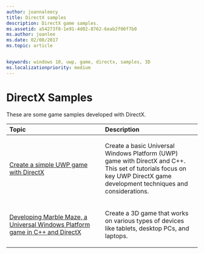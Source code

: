 ```yaml
---
author: joannaleecy
title: DirectX samples
description: DirectX game samples.
ms.assetid: a54273f8-1e91-4d02-8762-6eab2f00f7b0
ms.author: joanlee
ms.date: 02/08/2017
ms.topic: article


keywords: windows 10, uwp, game, directx, samples, 3D
ms.localizationpriority: medium
---
```


# DirectX Samples

These are some game samples developed with DirectX.

<table>
<colgroup>
<col width="50%" />
<col width="50%" />
</colgroup>
<thead>
<tr class="header">
<th align="left">Topic</th>
<th align="left">Description</th>
</tr>
</thead>
<tbody>
<tr class="odd">
<td align="left"><p><a href="tutorial--create-your-first-uwp-directx-game.md">Create a simple UWP game with DirectX</a></p></td>
<td align="left"><p>Create a basic Universal Windows Platform (UWP) game with DirectX and C++. This set of tutorials focus on key UWP DirectX game development techniques and considerations.</p></td>
</tr>
<tr class="even">
<td align="left"><p><a href="developing-marble-maze-a-windows-store-game-in-cpp-and-directx.md">Developing Marble Maze, a Universal Windows Platform game in C++ and DirectX</a></p></td>
<td align="left"><p>Create a 3D game that works on various types of devices like tablets, desktop PCs, and laptops.</p></td>
</tr>
</tbody>
</table>